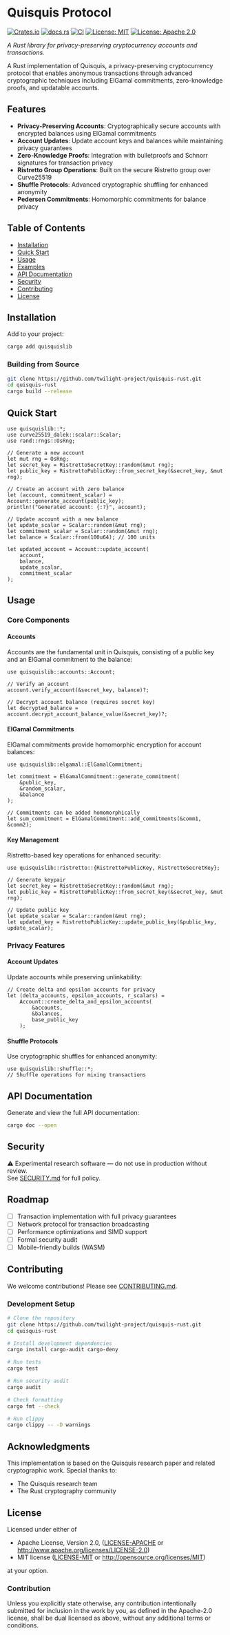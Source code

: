 # Quisquis Protocol

[![Crates.io](https://img.shields.io/crates/v/quisquis-rust.svg)](https://crates.io/crates/quisquis-rust)
[![docs.rs](https://docs.rs/quisquis-rust/badge.svg)](https://docs.rs/quisquis-rust)
[![CI](https://github.com/twilight-project/quisquis-rust/workflows/CI/badge.svg)](https://github.com/twilight-project/quisquis-rust/actions)
[![License: MIT](https://img.shields.io/badge/License-MIT-yellow.svg)](https://opensource.org/licenses/MIT)
[![License: Apache 2.0](https://img.shields.io/badge/License-Apache%202.0-blue.svg)](https://opensource.org/licenses/Apache-2.0)

_A Rust library for privacy-preserving cryptocurrency accounts and transactions._

A Rust implementation of Quisquis, a privacy-preserving cryptocurrency protocol that enables anonymous transactions through advanced cryptographic techniques including ElGamal commitments, zero-knowledge proofs, and updatable accounts.

## Features

- **Privacy-Preserving Accounts**: Cryptographically secure accounts with encrypted balances using ElGamal commitments
- **Account Updates**: Update account keys and balances while maintaining privacy guarantees
- **Zero-Knowledge Proofs**: Integration with bulletproofs and Schnorr signatures for transaction privacy
- **Ristretto Group Operations**: Built on the secure Ristretto group over Curve25519
- **Shuffle Protocols**: Advanced cryptographic shuffling for enhanced anonymity
- **Pedersen Commitments**: Homomorphic commitments for balance privacy

## Table of Contents

- [Installation](#installation)
- [Quick Start](#quick-start)
- [Usage](#usage)
- [Examples](#examples)
- [API Documentation](#api-documentation)
- [Security](#security)
- [Contributing](#contributing)
- [License](#license)

## Installation

Add to your project:

```bash
cargo add quisquislib
```

### Building from Source

```bash
git clone https://github.com/twilight-project/quisquis-rust.git
cd quisquis-rust
cargo build --release
```

## Quick Start

```rust, ignore
use quisquislib::*;
use curve25519_dalek::scalar::Scalar;
use rand::rngs::OsRng;

// Generate a new account
let mut rng = OsRng;
let secret_key = RistrettoSecretKey::random(&mut rng);
let public_key = RistrettoPublicKey::from_secret_key(&secret_key, &mut rng);

// Create an account with zero balance
let (account, commitment_scalar) = Account::generate_account(public_key);
println!("Generated account: {:?}", account);

// Update account with a new balance
let update_scalar = Scalar::random(&mut rng);
let commitment_scalar = Scalar::random(&mut rng);
let balance = Scalar::from(100u64); // 100 units

let updated_account = Account::update_account(
    account,
    balance,
    update_scalar,
    commitment_scalar
);
```

## Usage

### Core Components

#### Accounts
Accounts are the fundamental unit in Quisquis, consisting of a public key and an ElGamal commitment to the balance:

```rust, ignore
use quisquislib::accounts::Account;

// Verify an account
account.verify_account(&secret_key, balance)?;

// Decrypt account balance (requires secret key)
let decrypted_balance = account.decrypt_account_balance_value(&secret_key)?;
```

#### ElGamal Commitments
ElGamal commitments provide homomorphic encryption for account balances:

```rust, ignore
use quisquislib::elgamal::ElGamalCommitment;

let commitment = ElGamalCommitment::generate_commitment(
    &public_key,
    &random_scalar,
    &balance
);

// Commitments can be added homomorphically
let sum_commitment = ElGamalCommitment::add_commitments(&comm1, &comm2);
```

#### Key Management
Ristretto-based key operations for enhanced security:

```rust, ignore 
use quisquislib::ristretto::{RistrettoPublicKey, RistrettoSecretKey};

// Generate keypair
let secret_key = RistrettoSecretKey::random(&mut rng);
let public_key = RistrettoPublicKey::from_secret_key(&secret_key, &mut rng);

// Update public key
let update_scalar = Scalar::random(&mut rng);
let updated_key = RistrettoPublicKey::update_public_key(&public_key, update_scalar);
```

### Privacy Features

#### Account Updates
Update accounts while preserving unlinkability:

```rust, ignore 
// Create delta and epsilon accounts for privacy
let (delta_accounts, epsilon_accounts, r_scalars) = 
    Account::create_delta_and_epsilon_accounts(
        &accounts,
        &balances,
        base_public_key
    );
```

#### Shuffle Protocols
Use cryptographic shuffles for enhanced anonymity:

```rust, ignore
use quisquislib::shuffle::*;
// Shuffle operations for mixing transactions
```

<!-- ## Examples

See the [`examples/`](examples/) directory for complete examples:


Run examples with:
```bash
cargo run --example 
```
-->
## API Documentation

Generate and view the full API documentation:

```bash
cargo doc --open
```


## Security

⚠️ Experimental research software — do not use in production without review.  
See [SECURITY.md](.github/SECURITY.md) for full policy.


## Roadmap

- [ ] Transaction implementation with full privacy guarantees
- [ ] Network protocol for transaction broadcasting
- [ ] Performance optimizations and SIMD support
- [ ] Formal security audit
- [ ] Mobile-friendly builds (WASM)

## Contributing

We welcome contributions! Please see [CONTRIBUTING.md](.github/CONTRIBUTING.md).

### Development Setup

```bash
# Clone the repository
git clone https://github.com/twilight-project/quisquis-rust.git
cd quisquis-rust

# Install development dependencies
cargo install cargo-audit cargo-deny

# Run tests
cargo test

# Run security audit
cargo audit

# Check formatting
cargo fmt --check

# Run clippy
cargo clippy -- -D warnings
```

## Acknowledgments

This implementation is based on the Quisquis research paper and related cryptographic work. Special thanks to:

- The Quisquis research team
- The Rust cryptography community

## License

Licensed under either of

- Apache License, Version 2.0, ([LICENSE-APACHE](LICENSE-APACHE) or <http://www.apache.org/licenses/LICENSE-2.0>)
- MIT license ([LICENSE-MIT](LICENSE-MIT) or <http://opensource.org/licenses/MIT>)

at your option.

### Contribution

Unless you explicitly state otherwise, any contribution intentionally submitted for inclusion in the work by you, as defined in the Apache-2.0 license, shall be dual licensed as above, without any additional terms or conditions.

